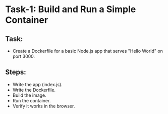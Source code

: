 # Task-1: Build and Run a Simple Container

## Task:

- Create a Dockerfile for a basic Node.js app that serves "Hello World" on port 3000.

## Steps:

- Write the app (index.js).
- Write the Dockerfile.
- Build the image.
- Run the container.
- Verify it works in the browser.
